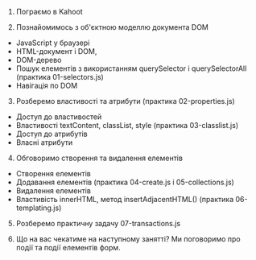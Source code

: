 1. Пограємо в Kahoot

2. Познайомимось з об'єктною моделлю документа DOM 
- JavaScript у браузері
- HTML-документ і DOM,
- DOM-дерево
- Пошук елементів з використанням querySelector і querySelectorAll (практика 01-selectors.js)
- Навігація по DOM

3. Розберемо властивості та атрибути (практика 02-properties.js)
- Доступ до властивостей
- Властивості textContent, classList, style (практика 03-classlist.js)
- Доступ до атрибутів
- Власні атрибути

4. Обговоримо cтворення та видалення елементів
- Створення елементів
- Додавання елементів (практика 04-create.js і 05-collections.js)
- Видалення елементів
- Властивість innerHTML, метод insertAdjacentHTML() (практика 06-templating.js)

5. Розберемо практичну задачу 07-transactions.js

6. Що на вас чекатиме на наступному занятті? Ми поговоримо про події та події елементів форм. 